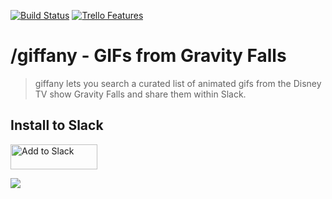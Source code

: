 [![Build Status](https://travis-ci.org/neogeek/giffany.svg?branch=master)](https://travis-ci.org/neogeek/giffany)
[![Trello Features](https://img.shields.io/badge/features-trello%20board-blue.svg)](https://trello.com/b/fE6qXFUl/giffany)

# /giffany - GIFs from Gravity Falls

> giffany lets you search a curated list of animated gifs from the Disney TV show Gravity Falls and share them within Slack.

## Install to Slack

<a href="https://slack.com/oauth/authorize?scope=commands+chat%3Awrite%3Abot&client_id=70853985172.70858605152"><img alt="Add to Slack" height="40" width="139" src="https://platform.slack-edge.com/img/add_to_slack.png" srcset="https://platform.slack-edge.com/img/add_to_slack.png 1x, https://platform.slack-edge.com/img/add_to_slack@2x.png 2x" /></a>

![](https://media.giphy.com/media/l2Sq2QNLxODty5MFW/giphy.gif)

